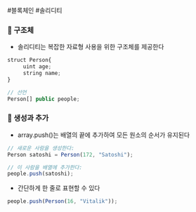 #블록체인 #솔리디티 
### 📌 구조체
+ 솔리디티는 복잡한 자료형 사용을 위한 구조체를 제공한다

``` JavaScript
struct Person{
	 uint age;
	 string name;
}

// 선언
Person[] public people;
```


### 📌 생성과 추가
+ array.push()는 배열의 끝에 추가하여 모든 원소의 순서가 유지된다
``` JavaScript
// 새로운 사람을 생성한다:
Person satoshi = Person(172, "Satoshi");

// 이 사람을 배열에 추가한다: 
people.push(satoshi);
```

+ 간단하게 한 줄로 표현할 수 있다
``` JavaScript
people.push(Person(16, "Vitalik"));
```
